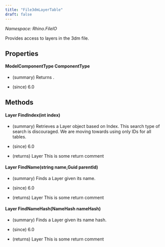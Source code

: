 ```yaml
---
title: "File3dmLayerTable"
draft: false
---
```


*Namespace: Rhino.FileIO*

   Provides access to layers in the 3dm file.
   
## Properties
#### ModelComponentType ComponentType
- (summary) 
     Returns .
     
- (since) 6.0
## Methods
#### Layer FindIndex(int index)
- (summary) 
     Retrieves a Layer object based on Index. This search type of search is discouraged.
     We are moving towards using only IDs for all tables.
     
- (since) 6.0
- (returns) Layer This is some return comment
#### Layer FindName(string name,Guid parentId)
- (summary) 
     Finds a Layer given its name.
     
- (since) 6.0
- (returns) Layer This is some return comment
#### Layer FindNameHash(NameHash nameHash)
- (summary) 
     Finds a Layer given its name hash.
     
- (since) 6.0
- (returns) Layer This is some return comment
